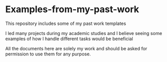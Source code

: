 # Examples-from-my-past-work

This repository includes some of my past work templates

I led many projects during my academic studies and I believe seeing some examples
of how I handle different tasks would be beneficial

All the documents here are solely my work and should be asked for permission to use them for any purpose.
